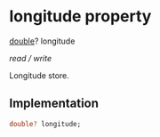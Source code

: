 


# longitude property







[double](https://api.flutter.dev/flutter/dart-core/double-class.html)? longitude
  
_<span class="feature">read / write</span>_



<p>Longitude store.</p>



## Implementation

```dart
double? longitude;
```







